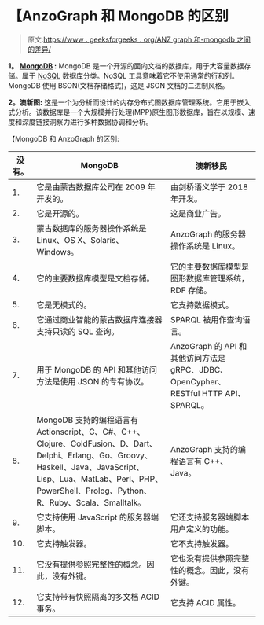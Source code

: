 # 【AnzoGraph 和 MongoDB 的区别

> 原文:[https://www . geeksforgeeks . org/ANZ graph 和-mongodb 之间的差异/](https://www.geeksforgeeks.org/difference-between-anzograph-and-mongodb/)

**1。 [MongoDB](https://www.geeksforgeeks.org/mongodb-an-introduction/) :**
MongoDB 是一个开源的面向文档的数据库，用于大容量数据存储。属于 [NoSQL](https://www.geeksforgeeks.org/introduction-to-nosql/) 数据库分类。NoSQL 工具意味着它不使用通常的行和列。MongoDB 使用 BSON(文档存储格式)，这是 JSON 文档的二进制风格。

**2。澳新图:**
这是一个为分析而设计的内存分布式图数据库管理系统。它用于嵌入式分析。该数据库是一个大规模并行处理(MPP)原生图形数据库，旨在以规模、速度和深度链接洞察力进行多种数据协调和分析。

【MongoDB 和 AnzoGraph 的区别:

<center>

| 没有。 | MongoDB | 澳新移民 |
| --- | --- | --- |
| 1. | 它是由蒙古数据库公司在 2009 年开发的。 | 由剑桥语义学于 2018 年开发。 |
| 2. | 它是开源的。 | 这是商业广告。 |
| 3. | 蒙古数据库的服务器操作系统是 Linux、OS X、Solaris、Windows。 | AnzoGraph 的服务器操作系统是 Linux。 |
| 4. | 它的主要数据库模型是文档存储。 | 它的主要数据库模型是图形数据库管理系统，RDF 存储。 |
| 5. | 它是无模式的。 | 它支持数据模式。 |
| 6. | 它通过商业智能的蒙古数据库连接器支持只读的 SQL 查询。 | SPARQL 被用作查询语言。 |
| 7. | 用于 MongoDB 的 API 和其他访问方法是使用 JSON 的专有协议。 | AnzoGraph 的 API 和其他访问方法是 gRPC、JDBC、OpenCypher、RESTful HTTP API、SPARQL。 |
| 8. | MongoDB 支持的编程语言有 Actionscript、C、C#、C++、Clojure、ColdFusion、D、Dart、Delphi、Erlang、Go、Groovy、Haskell、Java、JavaScript、Lisp、Lua、MatLab、Perl、PHP、PowerShell、Prolog、Python、R、Ruby、Scala、Smalltalk。 | AnzoGraph 支持的编程语言有 C++、Java。 |
| 9. | 它支持使用 JavaScript 的服务器端脚本。 | 它还支持服务器端脚本用户定义的功能。 |
| 10. | 它支持触发器。 | 它不支持触发器。 |
| 11. | 它没有提供参照完整性的概念。因此，没有外键。 | 它也没有提供参照完整性的概念。因此，没有外键。 |
| 12. | 它支持带有快照隔离的多文档 ACID 事务。 | 它支持 ACID 属性。 |

</center>